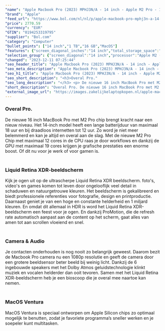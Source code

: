 ```yaml
---
"name": "Apple Macbook Pro (2023) MPHJ3N/A - 14 inch - Apple M2 Pro - 1 TB- Zilver"
"brand": "Apple"
"feed_url": "https://www.bol.com/nl/nl/p/apple-macbook-pro-mphj3n-a-14-inch-apple-m2-pro-1-tb-zilver/9300000139496851"
"price": 2770.59
"currency": "EUR"
"GTIN": "0194253319795"
"supplier": "Bol.com"
"category": "Computer"
"bullet_points": ["14 inch","1 TB","16 GB","MacOS"]
"features": {"screen_diagonal_inches":"14 inch","total_storage_space":"1 TB","memory_size":"16 GB","operating_system":"MacOS"}
"selection_group": {"screen_diagonal":"14 inch","processor":"Apple M2 (2023)","changed_price_past_3_days":false,"product_family":"MacBook Pro"}
"changed": "2023-12-11 07:25:44"
"seo_header_title": "Apple Macbook Pro (2023) MPHJ3N/A - 14 inch - Apple M2 Pro - 1 TB- Zilver"
"seo_meta_description": "Apple Macbook Pro (2023) MPHJ3N/A - 14 inch - Apple M2 Pro - 1 TB- Zilver"
"seo_h1_title": "Apple Macbook Pro (2023) MPHJ3N/A - 14 inch - Apple M2 Pro - 1 TB- Zilver"
"seo_short_description": "<h3>Overal Pro."
"seo_long_description": "</h3> <p> De nieuwe 16 inch MacBook Pro met M2 Pro chip brengt kracht naar een nieuw niveau. Het 14-inch model heeft een lange batterijduur van maximaal 18 uur en bij draadloos internetten tot 12 uur. Zo word je niet meer belemmerd en kan je altijd en overal aan de slag. Met de nieuwe M2 Pro Chip met maximaal 12 cores in de CPU raas je door workflows en dankzij de GPU met maximaal 19 cores krijgen je grafische prestaties een enorme boost. Of dit nu voor je werk of voor gamen is. </p> <h3><br />Liquid Retina XDR-beeldscherm</h3> <p> Kijk je ogen uit op de ultrascherpe Liquid Retina XDR beeldscherm. foto's, video's en games komen tot leven door ongelooflijk veel detail in schaduwen en natuurgetrouwe kleuren. Het beeldscherm is gekalibreerd en biedt professionele referenties voor fotografie, design en printproductie. Daarnaast geniet je van een hoge en constante helderheid en 1 miljard kleuren. En omdat dit allemaal in HDR is word het Liquid Retina XDR-beeldscherm een feest voor je ogen. En dankzij ProMotion, die de refresh rate automatisch aanpast aan de content op het scherm, gaat alles van amen tot aan scrollen vloeiend en snel. </p> <h3><br />Camera & Audio</h3> <p> Je contacten onderhouden is nog nooit zo belangrijk geweest. Daarom bezit de Macbook Pro camera nu een 1080p resolutie en geeft de camera door een grotere beeldsensor beter beeld bij weinig licht. Dankzij de 6 ingebouwde speakers met het Dolby Atmos geluidstechnologie klinkt muziek en vocalen helderder dan ooit tevoren. Samen met het Liquid Retina XDR-beeldscherm heb je een bioscoop die je overal mee naartoe kan nemen. </p> <h3><br />MacOS Ventura</h3> <p> MacOS Ventura is speciaal ontworpen om Apple Silicon chips zo optimaal mogelijk te benutten, zodat je favoriete programma’s sneller werken en je soepeler kunt multitasken. </p>"
"short_description": "Overal Pro. De nieuwe 16 inch MacBook Pro met M2 Pro chip brengt kracht naar een nieuw niveau. Het 14-inch model heeft een lange batterijduur van maximaal 18 uur en bij draadloos internetten tot 12 uur. Zo word je niet meer belemmerd en kan je altijd en overal aan de slag. Met de nieuwe M2 Pro Chip met maximaal 12 cores in de CPU raas je door workflows en dankzij de GPU met maximaal 19 cores krijgen je grafische prestaties een enorme boost. Of dit nu voor je werk of voor gamen is. Liquid Retina XDR-beeldscherm Kijk je ogen uit op de ultrascherpe Liquid Retina XDR beeldscherm. foto's, video's en games komen tot leven door ongelooflijk veel detail in schaduwen en natuurgetrouwe kleuren. Het beeldscherm is gekalibreerd en biedt professionele referenties voor fotografie, design en printproductie. Daarnaast geniet je van een hoge en constante helderheid en 1 miljard kleuren. En omdat dit allemaal in HDR is word het Liquid Retina XDR-beeldscherm een feest voor je ogen. En dankzij ProMotion, die de refresh rate automatisch aanpast aan de content op het scherm, gaat alles van amen tot aan scrollen vloeiend en snel. Camera & Audio Je contacten onderhouden is nog nooit zo belangrijk geweest. Daarom bezit de Macbook Pro camera nu een 1080p resolutie en geeft de camera door een grotere beeldsensor beter beeld bij weinig licht. Dankzij de 6 ingebouwde speakers met het Dolby Atmos geluidstechnologie klinkt muziek en vocalen helderder dan ooit tevoren. Samen met het Liquid Retina XDR-beeldscherm heb je een bioscoop die je overal mee naartoe kan nemen. MacOS Ventura MacOS Ventura is speciaal ontworpen om Apple Silicon chips zo optimaal mogelijk te benutten, zodat je favoriete programma’s sneller werken en je soepeler kunt multitasken."
"external_image_url": "https://images.zakelijkelaptopkopen.nl/apple-macbook-pro-mphj3n-a-14-inch-apple-m2-pro-1-tb-zilver.webp"
---
```


<h3>Overal Pro. </h3> <p> De nieuwe 16 inch MacBook Pro met M2 Pro chip brengt kracht naar een nieuw niveau. Het 14-inch model heeft een lange batterijduur van maximaal 18 uur en bij draadloos internetten tot 12 uur. Zo word je niet meer belemmerd en kan je altijd en overal aan de slag. Met de nieuwe M2 Pro Chip met maximaal 12 cores in de CPU raas je door workflows en dankzij de GPU met maximaal 19 cores krijgen je grafische prestaties een enorme boost. Of dit nu voor je werk of voor gamen is. </p> <h3><br />Liquid Retina XDR-beeldscherm</h3> <p> Kijk je ogen uit op de ultrascherpe Liquid Retina XDR beeldscherm. foto's, video's en games komen tot leven door ongelooflijk veel detail in schaduwen en natuurgetrouwe kleuren. Het beeldscherm is gekalibreerd en biedt professionele referenties voor fotografie, design en printproductie. Daarnaast geniet je van een hoge en constante helderheid en 1 miljard kleuren. En omdat dit allemaal in HDR is word het Liquid Retina XDR-beeldscherm een feest voor je ogen. En dankzij ProMotion, die de refresh rate automatisch aanpast aan de content op het scherm, gaat alles van amen tot aan scrollen vloeiend en snel. </p> <h3><br />Camera & Audio</h3> <p> Je contacten onderhouden is nog nooit zo belangrijk geweest. Daarom bezit de Macbook Pro camera nu een 1080p resolutie en geeft de camera door een grotere beeldsensor beter beeld bij weinig licht. Dankzij de 6 ingebouwde speakers met het Dolby Atmos geluidstechnologie klinkt muziek en vocalen helderder dan ooit tevoren. Samen met het Liquid Retina XDR-beeldscherm heb je een bioscoop die je overal mee naartoe kan nemen. </p> <h3><br />MacOS Ventura</h3> <p> MacOS Ventura is speciaal ontworpen om Apple Silicon chips zo optimaal mogelijk te benutten, zodat je favoriete programma’s sneller werken en je soepeler kunt multitasken. </p>
